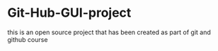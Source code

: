 # Git-Hub-GUI-project
this is an open source project that has been created as part of git and github course
